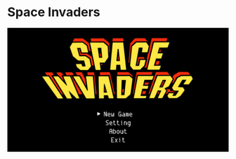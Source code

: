 # Space Invaders

![alt text](https://github.com/mahmoudi-1798/Space-Invaders/blob/master/archive/Game.png?raw=true)